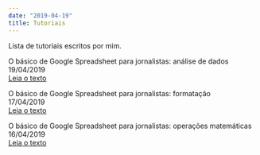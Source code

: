 ```yaml
---
date: "2019-04-19"
title: Tutoriais
---
```

Lista de tutoriais escritos por mim.     

O básico de Google Spreadsheet para jornalistas: análise de dados     
19/04/2019     
[Leia o texto](https://medium.com/@gabrielacaesar/o-b%C3%A1sico-de-google-spreadsheet-para-jornalistas-an%C3%A1lise-de-dados-fbf85ba117df)     

O básico de Google Spreadsheet para jornalistas: formatação     
17/04/2019     
[Leia o texto](https://medium.com/@gabrielacaesar/o-b%C3%A1sico-de-google-spreadsheet-para-jornalistas-formata%C3%A7%C3%A3o-98e2700691b7)     

O básico de Google Spreadsheet para jornalistas: operações matemáticas     
16/04/2019     
[Leia o texto](https://medium.com/@gabrielacaesar/o-b%C3%A1sico-de-google-spreadsheet-para-jornalistas-fun%C3%A7%C3%B5es-matem%C3%A1ticas-e3b87e5371d6)     
